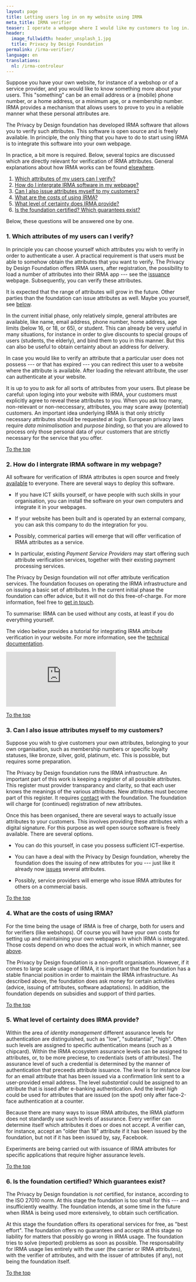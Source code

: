 ```yaml
---
layout: page
title: Letting users log in on my website using IRMA
meta_title: IRMA verifier
teaser: I operate a webpage where I would like my customers to log in. How can I do that with IRMA? What are the costs?
header:
  image_fullwidth: header_unsplash_1.jpg
  title: Privacy by Design Foundation
permalink: /irma-verifier/
language: en
translations:
  nl: /irma-controleur
---
```


<a name="top"></a>Suppose you have your own website, for instance of a
webshop or of a service provider, and you would like to know something
more about your users. This "something" can be an email address or a
(mobile) phone number, or a home address, or a minimum age, or a
membership number. IRMA provides a mechanism that allows users to
prove to you in a reliable manner what these personal attributes are.

The Privacy by Design foundation has developed IRMA software that
allows you to verify such attributes. This software is open source and
is freely available. In principle, the only thing that you have to do
to start using IRMA is to integrate this software into your own
webpage.

In practice, a bit more is required. Below, several topics are
discussed which are directly relevant for verification of IRMA
attributes. General explanations about how IRMA works can be found
[elsewhere](/irma-explanation).

 1. [Which attributes of my users can I verify?](#whichattributen)
 2. [How do I intergrate IRMA software in my webpage?](#software)
 3. [Can I also issue attributes myself to my customers?](#issue)
 4. [What are the costs of using IRMA?](#costs)
 5. [What level of certainty does IRMA provide?](#level)
 6. [Is the foundation certified? Which guarantees exist?](#certification)

Below, these questions will be answered one by one.

### <a name="whichattributen"></a>1. Which attributes of my users can I verify?

In principle you can choose yourself which attributes you wish to
verify in order to authenticate a user. A practical requirement is
that users must be able to somehow obtain the attributes that you want
to verify. The Privacy by Design Foundation offers IRMA users, after
registration, the possibility to load a number of attributes into
their IRMA app --- see the [issuance](/issuance)
webpage. Subsequently, you can verify these attributes.

It is expected that the range of attributes will grow in the future.
Other parties than the foundation can issue attributes as well.
Maybe you yourself, see [below](#issue).

In the current initial phase, only relatively simple, general
attributes are available, like name, email address, phone number, home
address, age limits (below 16, or 18, or 65), or student. This can
already be very useful in many situations, for instance in order to
give discounts to special groups of users (students, the elderly), and
bind them to you in this manner. But this can also be useful to obtain
certainty about an address for delivery.

In case you would like to verify an attribute that a particular user
does not possess --- or that has expired --- you can redirect this
user to a website where the attribute is available. After loading the
relevant attribute, the user can authenticate at your website.

It is up to you to ask for all sorts of attributes from your users.
But please be careful: upon loging into your website with IRMA, your
customers must explicitly agree to reveal these attributes to you.
When you ask too many, non-relevant or non-neccessary, attributes, you
may scare away (potential) customers. An important idea underlying
IRMA is that only strictly necessary attributes should be requested at
login. European privacy laws require *data minimalisation* and
*purpose binding*, so that you are allowed to process only those
personal data of your customers that are strictly necessary for the
service that you offer.

[To the top](#top)

### <a name="software"></a>2. How do I intergrate IRMA software in my webpage?

All software for verification of IRMA attributes is open source and
freely [available](https://credentials.github.io/) to everyone. There
are several ways to deploy this software.

 * If you have ICT skills yourself, or have people with such skills in
   your organisation, you can install the software on your own
   computers and integrate it in your webpages.

 * If your website has been built and is operated by an external
   company, you can ask this company to do the integration for you.

 * Possibly, commerical parties will emerge that will offer
   verification of IRMA attributes as a service.

 * In particular, existing *Payment Service Providers* may start
   offering such attribute verification services, together with their
   existing payment processing services.

The Privacy by Design foundation will not offer attribute verification
services. The foundation focuses on operating the IRMA infrastructure
and on issuing a basic set of attributes. In the current initial phase
the foundation can offer advice, but it will not do this
free-of-charge. For more information, feel free to [get in
touch](/contact-en).

To summarise: IRMA can be used without any costs, at least if you do
everything yourself.

The video below provides a tutorial for integrating IRMA attribute
verification in your website. For more information, see the
[technical documentation](/documentation).

<div class="flex-video widescreen vimeo" style="display: block;">
  <iframe src="https://www.youtube-nocookie.com/embed/5aYQ2N7KR3c" frameborder="0" allowfullscreen></iframe>
</div>

[To the top](#top)

### <a name="issue"></a>3. Can I also issue attributes myself to my customers?

Suppose you wish to give customers your own attributes, belonging to
your own organisation, such as membership numbers or specific loyalty
statuses, like bronze, silver, gold, platinum, etc. This is possible,
but requires some preparation.

The Privacy by Design foundation runs the IRMA infrastructure. An
important part of this work is keeping a register of all possible
attributes. This register must provider transparancy and clarity,
so that each user knows the meanings of the various attributes.
New attributes must become part of this register. It requires
[contact](/contact-en) with the foundation. The foundation will
charge for (continued) registration of new attributes.

Once this has been organised, there are several ways to actually issue
attributes to your customers. This involves providing these attributes
with a digital signature. For this purpose as well open source software
is freely available. There are several options.

 * You can do this yourself, in case you possess sufficient
   ICT-expertise.

 * You can have a deal with the Privacy by Design foundation, whereby
   the foundation does the issuing of new attributes for you --- just
   like it already now [issues](/issuance) several attributes.

 * Possibly, service providers will emerge who issue IRMA attributes
   for others on a commercial basis.

[To the top](#top)


### <a name="costs"></a>4. What are the costs of using IRMA?

For the time being the usage of IRMA is free of charge, both for users
and for verifiers (like webshops). Of course you will have your own
costs for setting up and maintaining your own webpages in which IRMA
is integrated. Those costs depend on who does the actual work, in
which manner, see [above](#software).

The Privacy by Design foundation is a non-profit
organisation. However, if it comes to large scale usage of IRMA, it is
important that the foundation has a stable financial position in order
to maintain the IRMA infrastructure. As described above, the
foundation does ask money for certain activities (advice, issuing of
attributes, software adaptations). In addition, the foundation depends
on subsidies and support of third parties.

[To the top](#top)


### <a name="level"></a>5. What level of certainty does IRMA provide?

Within the area of *identity management* different assurance levels
for authentication are distinguished, such as "low", "substantial",
"high". Often such levels are assigned to specific authentication
means (such as a chipcard).  Within the IRMA ecosystem assurance
levels can be assigned to attributes, or, to be more preciese, to
credentials (sets of attributes). The assurance level of such a
credential is determined by the manner of authentication that preceeds
attribute issuance. The level is for instance *low* for an email
attribute that has been issued via a confirmation link sent to a
user-provided email address. The level *substantial* could be assigned
to an attribute that is issed after e-banking authentication. And the
level *high* could be used for attributes that are issued (on the
spot) only after face-2-face authentication at a counter.

Because there are many ways to issue IRMA attributes, the IRMA
platform does not standardly use such levels of assurance. Every
verifier can determine itself which attributes it does or does not
accept. A verifier can, for instance, accept an "older than 18"
attribute if it has been issued by the foundation, but not if it has
been issued by, say, Facebook.

Experiments are being carried out with issuance of IRMA attributes
for specific applications that require higher assurance levels.



[To the top](#top)


### <a name="certification"></a>6. Is the foundation certified? Which guarantees exist?

The Privacy by Design foundation is *not* certified, for instance,
according to the ISO 27010 norm. At this stage the foundation is too
small for this --- and insufficiently wealthy. The foundation intends,
at some time in the future when IRMA is being used more extensively,
to obtain such certification.

At this stage the foundation offers its operational services for free,
as "best effort". The foundation offers no guarantees and accepts at
this stage no liability for matters that possibly go wrong in IRMA
usage. The foundation tries to solve (reported) problems as soon as
possible. The responsability for IRMA usage lies entirely with the
user (the carrier or IRMA attributes), with the verifier of
attributes, and with the issuer of attributes (if any), not being the
foundation itself.

[To the top](#top)

